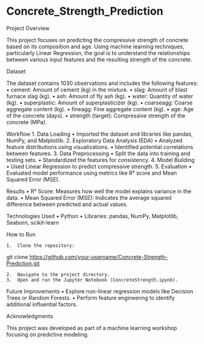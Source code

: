 # Concrete_Strength_Prediction

Project Overview

This project focuses on predicting the compressive strength of concrete based on its composition and age. Using machine learning techniques, particularly Linear Regression, the goal is to understand the relationships between various input features and the resulting strength of the concrete.

Dataset

The dataset contains 1030 observations and includes the following features:
	•	cement: Amount of cement (kg) in the mixture.
	•	slag: Amount of blast furnace slag (kg).
	•	ash: Amount of fly ash (kg).
	•	water: Quantity of water (kg).
	•	superplastic: Amount of superplasticizer (kg).
	•	coarseagg: Coarse aggregate content (kg).
	•	fineagg: Fine aggregate content (kg).
	•	age: Age of the concrete (days).
	•	strength (target): Compressive strength of the concrete (MPa).

Workflow
	1.	Data Loading
	•	Imported the dataset and libraries like pandas, NumPy, and Matplotlib.
	2.	Exploratory Data Analysis (EDA)
	•	Analyzed feature distributions using visualizations.
	•	Identified potential correlations between features.
	3.	Data Preprocessing
	•	Split the data into training and testing sets.
	•	Standardized the features for consistency.
	4.	Model Building
	•	Used Linear Regression to predict compressive strength.
	5.	Evaluation
	•	Evaluated model performance using metrics like R² score and Mean Squared Error (MSE).

Results
	•	R² Score: Measures how well the model explains variance in the data.
	•	Mean Squared Error (MSE): Indicates the average squared difference between predicted and actual values.

Technologies Used
	•	Python
	•	Libraries: pandas, NumPy, Matplotlib, Seaborn, scikit-learn

How to Run

	1.	Clone the repository:

git clone https://github.com/your-username/Concrete-Strength-Prediction.git  


	2.	Navigate to the project directory.
	3.	Open and run the Jupyter Notebook (ConcreteStrength.ipynb).

Future Improvements
	•	Explore non-linear regression models like Decision Trees or Random Forests.
	•	Perform feature engineering to identify additional influential factors.

Acknowledgments

This project was developed as part of a machine learning workshop focusing on predictive modeling.
